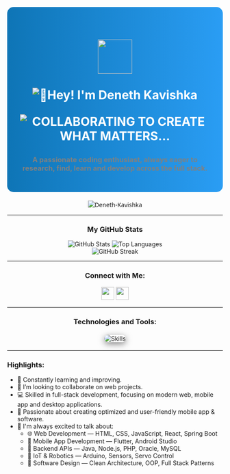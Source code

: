 <!-- Typing animation for name -->
<div align="center" style="background: linear-gradient(to right, #0e75b6, #2a9df4); padding: 30px; border-radius: 15px;">
  <h1 align="center" style="color: white;">
    <span align="center">
        <h3 align="center"><picture><img src = "https://github.com/7oSkaaa/7oSkaaa/blob/main/Images/about_me.gif?raw=true" width = 80px></picture></h3>
      <img src="https://readme-typing-svg.herokuapp.com?font=Fira+Code&size=30&duration=3000&pause=500&color=FFFFFF&center=true&vCenter=true&width=735&lines=👋Hey!+I'm+Deneth+Kavishka" alt="👋Hey! I'm Deneth Kavishka">
      <p align="center">
        <img src="https://readme-typing-svg.herokuapp.com?font=Orbitron&size=14&duration=3000&pause=500&color=00FFFF&center=true&vCenter=true&width=800&lines=COLLABORATING+TO+CREATE+WHAT+MATTERS..." alt="COLLABORATING TO CREATE WHAT MATTERS..." />
      </p>
    </span>
  </h1>
  <!-- Hacker Animation with Hoodie from LottieFiles 
  <div style="margin: 20px 0;">
    <iframe src="https://lottie.host/embed/8cc98a92-7b95-4ebc-8899-62197400555d/1VJjE0kKYt.json" 
            style="width: 300px; height: 300px; border: none; background: transparent;" 
            allowfullscreen>
    </iframe>
  </div>-->

  <h3 style="color: Grey;">A passionate coding enthusiast, always eager to research, find, learn and develop across the full stack.</h3>
</div>

<p align="center" style="margin-top: 20px; font-family: 'Segoe UI', Tahoma, Geneva, Verdana, sans-serif;">
  <a href="https://github.com/deneth-kavishka" style="text-decoration: none;">
  <img src="https://komarev.com/ghpvc/?username=deneth-kavishka&label=Profile%20Views&color=0e75b6&style=flat" alt="Deneth-Kavishka" />
  </a>
</p>

  <!--strong><a href="https://github.com/deneth-kavishka">Deneth-Kavishka</a></strong-->


---

<div align="center">

### My GitHub Stats

![GitHub Stats](https://github-readme-stats.vercel.app/api?username=deneth-kavishka&show_icons=true&theme=blueberry&hide_title=true&rank_icon=github)
![Top Languages](https://github-readme-stats.vercel.app/api/top-langs/?username=deneth-kavishka&layout=compact&theme=blueberry) <br>
![GitHub Streak](http://github-readme-streak-stats.herokuapp.com?user=deneth-kavishka&theme=blueberry)

<!--
### 📊 GitHub Stats: -->

<!--<p align="center">
  <img src="https://github-readme-stats.vercel.app/api?username=deneth-kavishka&show_icons=true&locale=en&theme=radical" alt="GitHub stats" style="border-radius: 15px; box-shadow: 0px 4px 15px rgba(0, 0, 0, 0.5);" />
  <img src="https://github-readme-stats.vercel.app/api/top-langs/?username=deneth-kavishka&layout=compact&theme=radical" alt="Most Used Languages" style="border-radius: 15px; box-shadow: 0px 4px 15px rgba(0, 0, 0, 0.5);" />
  <img src="https://github-readme-streak-stats.herokuapp.com/?user=deneth-kavishka&theme=radical" alt="GitHub streak stats" style="border-radius: 15px; box-shadow: 0px 4px 15px rgba(0, 0, 0, 0.5);" />
</p> -->


---

### Connect with Me:
<p align="center">

<a href="https://www.linkedin.com/in/deneth-kavishka-338288284/" target="_blank"><img height="30" src="https://raw.githubusercontent.com/trinwin/trinwin/master/icons/linkedin.png?raw=true"></a> 
<a href="https://x.com/Deneth_kavish" target="_blank"><img height="30" src="https://raw.githubusercontent.com/trinwin/trinwin/master/icons/twitter.png?raw=true"></a>

<!--<a  target="_blank">
  <img src="https://skillicons.dev/icons?i=linkedin" alt="LinkedIn" width="28" height="28" style="border-radius: 15px; padding: 5px; background: linear-gradient(145deg, #1c1c1c, #242424); box-shadow: 5px 5px 10px #1a1a1a, -5px -5px 10px #2e2e2e;" />
</a> 
<a href="https://x.com/Deneth_Kavish" target="_blank">
  <img src="https://skillicons.dev/icons?i=twitter" alt="Twitter" width="28" height="28" style="border-radius: 15px; padding: 5px; background: linear-gradient(145deg, #1c1c1c, #242424); box-shadow: 5px 5px 10px #1a1a1a, -5px -5px 10px #2e2e2e;" />
</a>-->

 <!--</p>
 <a href="https://youtube.com/@techverse" target="_blank">
    <img src="https://skillicons.dev/icons?i=youtube" alt="YouTube" style="border-radius: 10px; padding: 5px; background: linear-gradient(145deg, #1c1c1c, #242424); box-shadow: 5px 5px 10px #1a1a1a, -5px -5px 10px #2e2e2e;" /> 
  </a>
</p>-->


---

### Technologies and Tools:
<p align="center">
  <img src="https://skillicons.dev/icons?i=vscode,visualstudio,idea,eclipse,github,git,postman,c,cs,dotnet,html,css,javascript,bootstrap,tailwind,nodejs,react,typescript,express,java,spring,python,laravel,linux,kotlin,flutter,arduino,mysql,mongodb,postgres,sqlite" alt="Skills" style="margin: 5px; border-radius: 15px; box-shadow: 0 4px 15px rgba(0, 0, 0, 0.5);" />
  
 <!-- <img src="https://cdn.jsdelivr.net/gh/devicons/devicon/icons/spring/spring-original.svg" alt="Spring Boot" width="30" height="30" style="margin: 5px; border-radius: 15px; box-shadow: 0 4px 15px rgba(0, 0, 0, 0.5);" /> 
  <img src="https://cdn.jsdelivr.net/gh/devicons/devicon/icons/oracle/oracle-original.svg" alt="Oracle DB" width="30" height="30" style="margin: 5px; border-radius: 15px; box-shadow: 0 4px 15px rgba(0, 0, 0, 0.5);" />
-->
</p>
</div>


---

### Highlights:

- 🌱 Constantly learning and improving.
- 👯 I’m looking to collaborate on web projects.
- 💻 Skilled in full-stack development, focusing on modern web, mobile app and desktop applications.
- 🚀 Passionate about creating optimized and user-friendly mobile app & software.
- 🧠 I'm always excited to talk about:
  - 🌐 Web Development — HTML, CSS, JavaScript, React, Spring Boot  
  - 📱 Mobile App Development — Flutter, Android Studio  
  - 🔧 Backend APIs — Java, Node.js, PHP, Oracle, MySQL  
  - 🤖 IoT & Robotics — Arduino, Sensors, Servo Control  
  - 🧩 Software Design — Clean Architecture, OOP, Full Stack Patterns  


<!--
**Deneth-Kavishka/Deneth-Kavishka** is a ✨ _special_ ✨ repository because its `README.md` (this file) appears on your GitHub profile.

Here are some ideas to get you started:

- 🔭 I’m currently working on ...
- 🌱 I’m currently learning ...
- 👯 I’m looking to collaborate on ...
- 🤔 I’m looking for help with ...
- 💬 Ask me about ...
- 📫 How to reach me: ...
- 😄 Pronouns: ...
- ⚡ Fun fact: ...

🌐 Connect with Me: 🛠️ Languages and Tools: 🔥 Highlights:
-->
